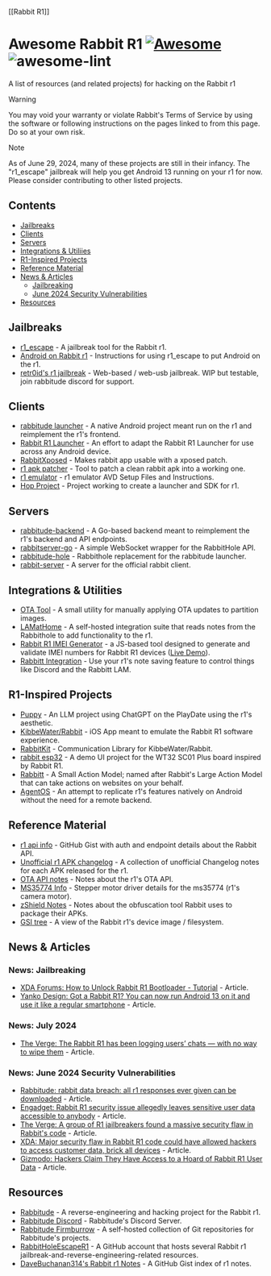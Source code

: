 [[Rabbit R1]]
# Awesome Rabbit R1 [![Awesome](https://awesome.re/badge-flat2.svg)](https://awesome.re) ![awesome-lint](https://github.com/sayhiben/awesome-rabbit-r1/actions/workflows/lint.yml/badge.svg)
A list of resources (and related projects) for hacking on the Rabbit r1

> [!WARNING]
> You may void your warranty or violate Rabbit's Terms of Service by using the software or following instructions on the pages linked to from this page. Do so at your own risk.

> [!NOTE]
> As of June 29, 2024, many of these projects are still in their infancy. The "r1_escape" jailbreak will help you get Android 13 running on your r1 for now. Please consider contributing to other listed projects.

## Contents

- [Jailbreaks](#jailbreaks)
- [Clients](#clients)
- [Servers](#servers)
- [Integrations & Utiliies](#integrations--utilities)
- [R1-Inspired Projects](#r1-inspired-projects)
- [Reference Material](#reference-material)
- [News & Articles](#news--articles)
    - [Jailbreaking](#news-jailbreaking)
    - [June 2024 Security Vulnerabilities](#news-june-2024-security-vulnerabilities)
- [Resources](#resources)

## Jailbreaks

- [r1_escape](https://github.com/RabbitHoleEscapeR1/r1_escape) - A jailbreak tool for the Rabbit r1.
- [Android on Rabbit r1](https://gist.github.com/veritas06/462844437bd8c5751b85d99c78c68fd8) - Instructions for using r1_escape to put Android on the r1.
- [retr0id's r1 jailbreak](https://retr0.id/stuff/r1_jailbreak/) - Web-based / web-usb jailbreak. WIP but testable, join rabbitude discord for support.

## Clients

- [rabbitude launcher](https://firmburrow.rabbitu.de/rabbitude/rabbitude-launcher) - A native Android project meant run on the r1 and reimplement the r1's frontend.
- [Rabbit R1 Launcher](https://github.com/Pinball3D/Rabbit-R1) - An effort to adapt the Rabbit R1 Launcher for use across any Android device.
- [RabbitXposed](https://firmburrow.rabbitu.de/asusna/RabbitXposed) - Makes rabbit app usable with a xposed patch.
- [r1 apk patcher](https://firmburrow.rabbitu.de/meowster/r1-apk-patcher) - Tool to patch a clean rabbit apk into a working one.
- [r1 emulator](https://firmburrow.rabbitu.de/techblooded/emulator) - r1 emulator AVD Setup Files and Instructions.
- [Hop Project](https://firmburrow.rabbitu.de/crankyroo/MetaHop) - Project working to create a launcher and SDK for r1.

## Servers

- [rabbitude-backend](https://firmburrow.rabbitu.de/Snow/rabbitude-backend) - A Go-based backend meant to reimplement the r1's backend and API endpoints.
- [rabbitserver-go](https://firmburrow.rabbitu.de/Snow/rabbitserver-go) - A simple WebSocket wrapper for the RabbitHole API.
- [rabbitude-hole](https://firmburrow.rabbitu.de/Snow/rabbitude-hole) - Rabbithole replacement for the rabbitude launcher.
- [rabbit-server](https://firmburrow.rabbitu.de/meowster/rabbit-server) - A server for the official rabbit client.

## Integrations & Utilities

- [OTA Tool](https://firmburrow.rabbitu.de/emilyls/ota-tool) - A small utility for manually applying OTA updates to partition images.
- [LAMatHome](https://github.com/dot-Justin/LAMatHome) - A self-hosted integration suite that reads notes from the Rabbithole to add functionality to the r1.
- [Rabbit R1 IMEI Generator](https://github.com/annabelsandford/rabbit-r1-imeigen) - a JS-based tool designed to generate and validate IMEI numbers for Rabbit R1 devices ([Live Demo](https://annabelsandford.github.io/rabbit-r1-imeigen/imei_check_v1.html)).
- [Rabbitt Integration](https://github.com/GikitSRC/rabbitt_integration) - Use your r1's note saving feature to control things like Discord and the Rabbitt LAM.

## R1-Inspired Projects

- [Puppy](https://github.com/Antonoko/playdate-puppy-llm) - An LLM project using ChatGPT on the PlayDate using the r1's aesthetic.
- [KibbeWater/Rabbit](https://github.com/KibbeWater/Rabbit) - iOS App meant to emulate the Rabbit R1 software experience.
- [RabbitKit](https://github.com/KibbeWater/RabbitKit) - Communication Library for KibbeWater/Rabbit.
- [rabbit esp32](https://github.com/fbiego/rabbit-esp32) - A demo UI project for the WT32 SC01 Plus board inspired by Rabbit R1.
- [Rabbitt](https://github.com/GikitSRC/rabbitt) - A Small Action Model; named after Rabbit's Large Action Model that can take actions on websites on your behalf.
- [AgentOS](https://github.com/10cl/agentos) - An attempt to replicate r1's features natively on Android without the need for a remote backend.

## Reference Material

- [r1 api info](https://gist.github.com/DavidBuchanan314/aafce6ba7fc49b19206bd2ad357e47fa) - GitHub Gist with auth and endpoint details about the Rabbit API.
- [Unofficial r1 APK changelog](https://gist.github.com/DavidBuchanan314/b071223bdae43ec309d996f176992d7c) - A collection of unofficial Changelog notes for each APK released for the r1.
- [OTA API notes](https://gist.github.com/DavidBuchanan314/37ea2fb5ed15cc063eea82d8789b42b0) - Notes about the r1's OTA API.
- [MS35774 Info](https://firmburrow.rabbitu.de/retr0id/ms35774) - Stepper motor driver details for the ms35774 (r1's camera motor).
- [zShield Notes](https://gist.github.com/DavidBuchanan314/ceb3637b7a6877dd7f64950c84228043) - Notes about the obfuscation tool Rabbit uses to package their APKs.
- [GSI tree](https://github.com/RabbitHoleEscapeR1/device_rabbit_r1) - A view of the Rabbit r1's device image / filesystem.

## News & Articles

### News: Jailbreaking

- [XDA Forums: How to Unlock Rabbit R1 Bootloader - Tutorial](https://xdaforums.com/t/how-to-unlock-rabbit-r1-bootloader-tutorial.4676024/) - Article.
- [Yanko Design: Got a Rabbit R1? You can now run Android 13 on it and use it like a regular smartphone](https://www.yankodesign.com/2024/06/27/got-a-rabbit-r1-you-can-now-run-android-13-on-it-and-use-it-like-a-regular-smartphone/) - Article.

### News: July 2024

- [The Verge: The Rabbit R1 has been logging users’ chats — with no way to wipe them](https://www.theverge.com/2024/7/12/24197073/rabbit-r1-user-chat-logs-security-issue-july-11th-update) - Article.

### News: June 2024 Security Vulnerabilities

- [Rabbitude: rabbit  data  breach: all r1 responses ever given can be downloaded](https://rabbitu.de/articles/security-disclosure-1) - Article.
- [Engadget: Rabbit R1 security issue allegedly leaves sensitive user data accessible to anybody](https://www.engadget.com/rabbit-r1-security-issue-allegedly-leaves-sensitive-user-data-accessible-to-anybody-120024215.html) - Article.
- [The Verge: A group of R1 jailbreakers found a massive security flaw in Rabbit's code](https://www.theverge.com/2024/6/26/24186614/rabbit-r1-security-flaw-api-key-codebase) - Article.
- [XDA: Major security flaw in Rabbit R1 code could have allowed hackers to access customer data, brick all devices](https://www.xda-developers.com/major-security-flaw-rabbit-r1-code-hackers-customer-data-brick-devices/) - Article.
- [Gizmodo: Hackers Claim They Have Access to a Hoard of Rabbit R1 User Data](https://gizmodo.com/rabbit-r1-hackers-can-brick-devices-1851561096) - Article.

## Resources

- [Rabbitude](https://rabbitu.de/) - A reverse-engineering and hacking project for the Rabbit r1.
- [Rabbitude Discord](https://discord.gg/BQ7VnDFysJ) - Rabbitude's Discord Server.
- [Rabbitude Firmburrow](https://firmburrow.rabbitu.de) - A self-hosted collection of Git repositories for Rabbitude's projects.
- [RabbitHoleEscapeR1](https://github.com/RabbitHoleEscapeR1) - A GitHub account that hosts several Rabbit r1 jailbreak-and-reverse-engineering-related resources.
- [DaveBuchanan314's Rabbit r1 Notes](https://gist.github.com/DavidBuchanan314/04bf8dace76f28f1e8a44155c5982641) - A GitHub Gist index of r1 notes.